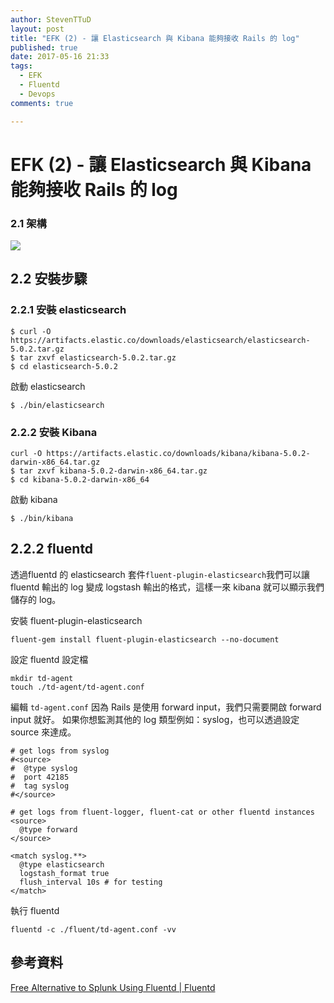 ```yaml
---
author: StevenTTuD
layout: post
title: "EFK (2) - 讓 Elasticsearch 與 Kibana 能夠接收 Rails 的 log"
published: true
date: 2017-05-16 21:33
tags:
  - EFK
  - Fluentd
  - Devops
comments: true

---
```

# EFK (2) - 讓 Elasticsearch 與 Kibana 能夠接收 Rails 的 log

### 2.1 架構

![](https://lh3.googleusercontent.com/-d5gQhHd4ylM/WSKepoR8vPI/AAAAAAAAKyc/0BxPY3iDqEkpUttT907x5q__p1z2Cgy1wCHM/I/14943188485356.jpg)

## 2.2 安裝步驟

### 2.2.1 安裝 elasticsearch

```
$ curl -O https://artifacts.elastic.co/downloads/elasticsearch/elasticsearch-5.0.2.tar.gz
$ tar zxvf elasticsearch-5.0.2.tar.gz
$ cd elasticsearch-5.0.2
```

啟動 elasticsearch

```
$ ./bin/elasticsearch
```

### 2.2.2 安裝 Kibana

```
curl -O https://artifacts.elastic.co/downloads/kibana/kibana-5.0.2-darwin-x86_64.tar.gz
$ tar zxvf kibana-5.0.2-darwin-x86_64.tar.gz
$ cd kibana-5.0.2-darwin-x86_64
```

啟動 kibana

```
$ ./bin/kibana
```

## 2.2.2 fluentd

透過fluentd 的 elasticsearch 套件`fluent-plugin-elasticsearch`我們可以讓 fluentd 輸出的 log 變成 logstash 輸出的格式，這樣一來 kibana 就可以顯示我們儲存的 log。

安裝 fluent-plugin-elasticsearch

```
fluent-gem install fluent-plugin-elasticsearch --no-document
```

設定 fluentd 設定檔

```
mkdir td-agent
touch ./td-agent/td-agent.conf
```

編輯 `td-agent.conf`
因為 Rails 是使用 forward input，我們只需要開啟 forward input 就好。
如果你想監測其他的 log 類型例如：syslog，也可以透過設定 source 來達成。

```
# get logs from syslog
#<source>
#  @type syslog
#  port 42185
#  tag syslog
#</source>

# get logs from fluent-logger, fluent-cat or other fluentd instances
<source>
  @type forward
</source>

<match syslog.**>
  @type elasticsearch
  logstash_format true
  flush_interval 10s # for testing
</match>
```

執行 fluentd

```
fluentd -c ./fluent/td-agent.conf -vv
```

## 參考資料

[Free Alternative to Splunk Using Fluentd | Fluentd](http://docs.fluentd.org/v0.12/articles/free-alternative-to-splunk-by-fluentd)
